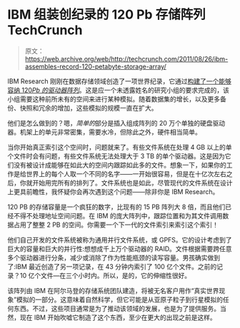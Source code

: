 # IBM 组装创纪录的 120 Pb 存储阵列 TechCrunch

> 原文：<https://web.archive.org/web/http://techcrunch.com/2011/08/26/ibm-assembles-record-120-petabyte-storage-array/>

IBM Research 刚刚在数据存储领域创造了一项世界纪录，它通过[构建了一个能够容纳 120*Pb 的驱动器阵列*](https://web.archive.org/web/20230204122614/http://www.technologyreview.com/printer_friendly_article.aspx?id=38440)。这是应一个未透露姓名的研究小组的要求完成的，该小组需要这种前所未有的空间来进行某种模拟。随着数据集的增长，以及更多备份、快照和冗余的增加，这些模拟的规模一直在扩大。

他们是怎么做到的？嗯，*简单的*部分是插入组成阵列的 20 万个单独的硬盘驱动器。机架上的单元非常密集，需要水冷，但除此之外，硬件相当简单。

当你开始真正索引这个空间时，问题就来了。有些文件系统在处理 4 GB 以上的单个文件时会有问题，有些文件系统无法处理大于 3 TB 的单个驱动器。这是因为它们没有被设计成能够在如此大的空间内跟踪如此多的文件。想象一下，如果你的工作是给世界上的每个人取一个不同的名字——一开始很容易，但是在十亿次左右之后，你就开始用完所有的排列了。文件系统也是如此，尽管现代的文件系统在设计上更具前瞻性，我怀疑你会再次遇到这个问题——除非你是 IBM Research。

120 PB 的存储容量是一个疯狂的数字，比现有的 15 PB 阵列大 8 倍，而且他们已经不得不处理地址空间问题。在 IBM 的庞大阵列中，跟踪位置和为其文件调用数据占用了整整 2 PB 的空间。你需要一个下一代的文件索引来索引这个索引！

他们自己开发的文件系统被称为通用并行文件系统，或 GPFS。它的设计考虑到了巨大的容量和巨大的并行性:想想成千上万个驱动器的 RAID。文件根据需要跨任意多个驱动器进行分条，减少或消除了作为性能瓶颈的读写容量。男孩确实做到了:IBM 最近创造了另一项记录，在 43 分钟内索引了 100 亿个文件。之前的记录？10 亿个文件—在三个小时内。所以，是的，它的伸缩性很好。

该阵列由 IBM 在阿尔马登的存储系统团队建造，将被无名客户用作“真实世界现象”模拟的一部分。这意味着自然科学，但它可能是从亚原子粒子到行星模拟的任何东西。不过，这些项目通常是为了推动该领域的发展，也是为了提供服务。当然，现在 IBM 开始吹嘘它制造了这个东西，至少在更大的出现之前是这样。